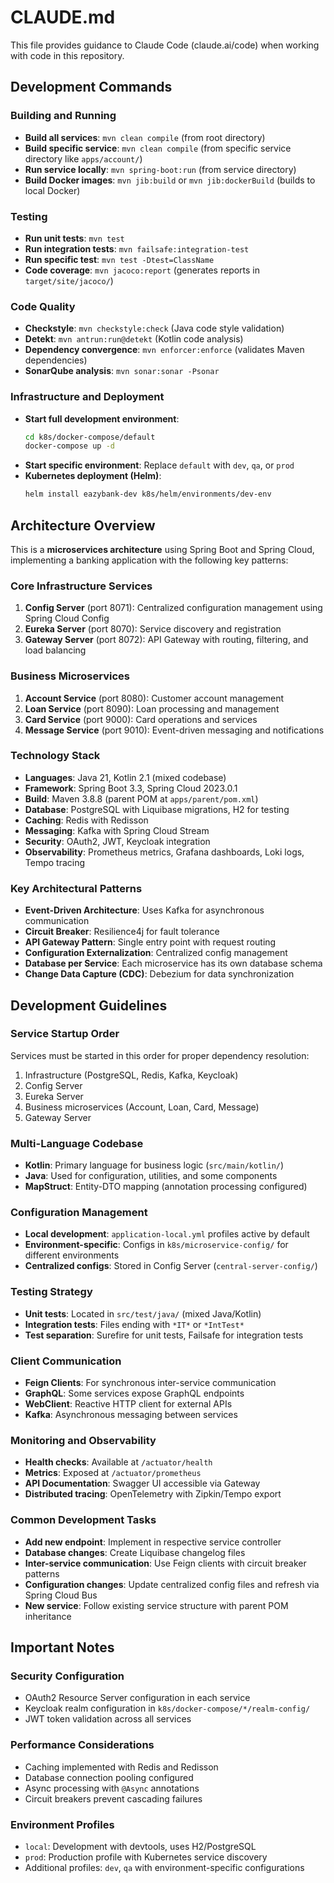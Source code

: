 # CLAUDE.md

This file provides guidance to Claude Code (claude.ai/code) when working with code in this repository.

## Development Commands

### Building and Running
- **Build all services**: `mvn clean compile` (from root directory)
- **Build specific service**: `mvn clean compile` (from specific service directory like `apps/account/`)
- **Run service locally**: `mvn spring-boot:run` (from service directory)
- **Build Docker images**: `mvn jib:build` or `mvn jib:dockerBuild` (builds to local Docker)

### Testing
- **Run unit tests**: `mvn test`
- **Run integration tests**: `mvn failsafe:integration-test`
- **Run specific test**: `mvn test -Dtest=ClassName`
- **Code coverage**: `mvn jacoco:report` (generates reports in `target/site/jacoco/`)

### Code Quality
- **Checkstyle**: `mvn checkstyle:check` (Java code style validation)
- **Detekt**: `mvn antrun:run@detekt` (Kotlin code analysis)
- **Dependency convergence**: `mvn enforcer:enforce` (validates Maven dependencies)
- **SonarQube analysis**: `mvn sonar:sonar -Psonar`

### Infrastructure and Deployment
- **Start full development environment**:
  ```bash
  cd k8s/docker-compose/default
  docker-compose up -d
  ```
- **Start specific environment**: Replace `default` with `dev`, `qa`, or `prod`
- **Kubernetes deployment (Helm)**:
  ```bash
  helm install eazybank-dev k8s/helm/environments/dev-env
  ```

## Architecture Overview

This is a **microservices architecture** using Spring Boot and Spring Cloud, implementing a banking application with the following key patterns:

### Core Infrastructure Services
1. **Config Server** (port 8071): Centralized configuration management using Spring Cloud Config
2. **Eureka Server** (port 8070): Service discovery and registration
3. **Gateway Server** (port 8072): API Gateway with routing, filtering, and load balancing

### Business Microservices
1. **Account Service** (port 8080): Customer account management
2. **Loan Service** (port 8090): Loan processing and management
3. **Card Service** (port 9000): Card operations and services
4. **Message Service** (port 9010): Event-driven messaging and notifications

### Technology Stack
- **Languages**: Java 21, Kotlin 2.1 (mixed codebase)
- **Framework**: Spring Boot 3.3, Spring Cloud 2023.0.1
- **Build**: Maven 3.8.8 (parent POM at `apps/parent/pom.xml`)
- **Database**: PostgreSQL with Liquibase migrations, H2 for testing
- **Caching**: Redis with Redisson
- **Messaging**: Kafka with Spring Cloud Stream
- **Security**: OAuth2, JWT, Keycloak integration
- **Observability**: Prometheus metrics, Grafana dashboards, Loki logs, Tempo tracing

### Key Architectural Patterns
- **Event-Driven Architecture**: Uses Kafka for asynchronous communication
- **Circuit Breaker**: Resilience4j for fault tolerance
- **API Gateway Pattern**: Single entry point with request routing
- **Configuration Externalization**: Centralized config management
- **Database per Service**: Each microservice has its own database schema
- **Change Data Capture (CDC)**: Debezium for data synchronization

## Development Guidelines

### Service Startup Order
Services must be started in this order for proper dependency resolution:
1. Infrastructure (PostgreSQL, Redis, Kafka, Keycloak)
2. Config Server
3. Eureka Server
4. Business microservices (Account, Loan, Card, Message)
5. Gateway Server

### Multi-Language Codebase
- **Kotlin**: Primary language for business logic (`src/main/kotlin/`)
- **Java**: Used for configuration, utilities, and some components
- **MapStruct**: Entity-DTO mapping (annotation processing configured)

### Configuration Management
- **Local development**: `application-local.yml` profiles active by default
- **Environment-specific**: Configs in `k8s/microservice-config/` for different environments
- **Centralized configs**: Stored in Config Server (`central-server-config/`)

### Testing Strategy
- **Unit tests**: Located in `src/test/java/` (mixed Java/Kotlin)
- **Integration tests**: Files ending with `*IT*` or `*IntTest*`
- **Test separation**: Surefire for unit tests, Failsafe for integration tests

### Client Communication
- **Feign Clients**: For synchronous inter-service communication
- **GraphQL**: Some services expose GraphQL endpoints
- **WebClient**: Reactive HTTP client for external APIs
- **Kafka**: Asynchronous messaging between services

### Monitoring and Observability
- **Health checks**: Available at `/actuator/health`
- **Metrics**: Exposed at `/actuator/prometheus`
- **API Documentation**: Swagger UI accessible via Gateway
- **Distributed tracing**: OpenTelemetry with Zipkin/Tempo export

### Common Development Tasks
- **Add new endpoint**: Implement in respective service controller
- **Database changes**: Create Liquibase changelog files
- **Inter-service communication**: Use Feign clients with circuit breaker patterns
- **Configuration changes**: Update centralized config files and refresh via Spring Cloud Bus
- **New service**: Follow existing service structure with parent POM inheritance

## Important Notes

### Security Configuration
- OAuth2 Resource Server configuration in each service
- Keycloak realm configuration in `k8s/docker-compose/*/realm-config/`
- JWT token validation across all services

### Performance Considerations
- Caching implemented with Redis and Redisson
- Database connection pooling configured
- Async processing with `@Async` annotations
- Circuit breakers prevent cascading failures

### Environment Profiles
- `local`: Development with devtools, uses H2/PostgreSQL
- `prod`: Production profile with Kubernetes service discovery
- Additional profiles: `dev`, `qa` with environment-specific configurations